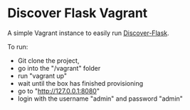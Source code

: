 Discover Flask Vagrant
=========

A simple Vagrant instance to easily run [Discover-Flask](https://github.com/realpython/discover-flask).

To run:
- Git clone the project,
- go into the "/vagrant" folder
- run "vagrant up"
- wait until the box has finished provisioning
- go to "http://127.0.0.1:8080"
- login with the username "admin" and password "admin"